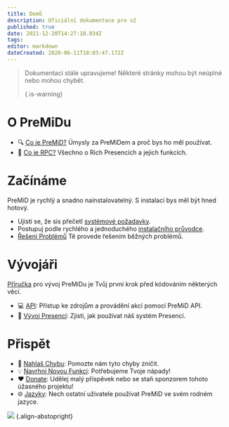 ```yaml
---
title: Domů
description: Oficiální dokumentace pro v2
published: true
date: 2021-12-20T14:27:18.034Z
tags:
editor: markdown
dateCreated: 2020-06-11T18:03:47.172Z
---
```


> Dokumentaci stále upravujeme! Některé stránky mohou být neúplné nebo mohou chybět.
>
> {.is-warning}

# O PreMiDu
- :mag: [Co je PreMiD?](/about) Úmysly za PreMiDem a proč bys ho měl používat.
- :link: [Co je RPC?](https://discordapp.com/rich-presence) Všechno o Rich Presencích a jejich funkcích.

# Začínáme

PreMiD je rychlý a snadno nainstalovatelný. S instalací bys měl být hned hotový.

- Ujisti se, že sis přečetl [systémové požadavky](/install/requirements).
- Postupuj podle rychlého a jednoduchého [instalačního průvodce](/install).
- [Řešení Problémů](/troubleshooting) Tě provede řešením běžných problémů.

# Vývojáři

[Příručka](/dev) pro vývoj PreMiDu je Tvůj první krok před kódováním některých věcí.

- :computer: [API](/dev/api): Přístup ke zdrojům a provádění akcí pomocí PreMiD API.
- :wrench: [Vývoj Presencí](/dev/presence): Zjisti, jak používat náš systém Presencí.

# Přispět
- :bug: [Nahlaš Chybu](https://github.com/PreMiD): Pomozte nám tyto chyby zničit.
- :bulb: [Navrhni Novou Funkci](https://discord.premid.app/): Potřebujeme Tvoje nápady!
- :heart: [Donate](https://www.patreon.com/Timeraa): Udělej malý příspěvek nebo se staň sponzorem tohoto úžasného projektu!
- :globe_with_meridians: [Jazyky](https://translate.premid.app): Nech ostatní uživatele používat PreMiD ve svém rodném jazyce.

![](https://beta.premid.app/img/logo.2b414dc2.gif) {.align-abstopright}
